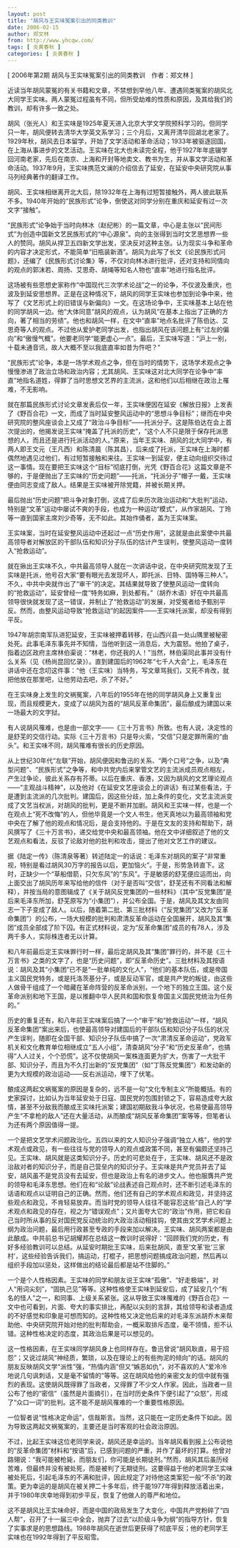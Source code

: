 ```yaml
---
layout: post
title: "胡风与王实味冤案引出的同类教训"
date: 2006-02-15
author: 郑文林
from: http://www.yhcqw.com/
tags: [ 炎黄春秋 ]
categories: [ 炎黄春秋 ]
---
```



[ 2006年第2期 胡风与王实味冤案引出的同类教训　作者：郑文林 ]


近读当年胡风蒙冤的有关书籍和文章，不禁想到早他八年、遭遇同类冤案的胡风北大同学王实味。两人蒙冤过程虽有不同，但所受劫难的性质和原因，及其给我们的教训，却有许多一致之处。


胡风（张光人）和王实味是1925年夏天进入北京大学文学院预科学习的。但同学只一年，胡风便转去清华大学英文系学习；三个月后，又离开清华回湖北老家了。1929年秋，胡风去日本留学，开始了文学活动和革命活动；1933年被驱逐回国，在上海从事进步的文艺活动。王实味在北大也未读完全程，他于1927年年底辍学回河南老家，先后在南京、上海和开封等地卖文、教书为生，并从事文学活动和革命活动。1937年9月，王实味携范文澜的介绍信去了延安，在延安中央研究院从事马列经典著作的翻译工作。


胡风、王实味相继离开北大后，除1932年在上海有过短暂接触外，两人彼此联系不多。1940年开始的“民族形式”论争，倒使这对同学分别在重庆和延安有过一次文字“接触”。


“民族形式”论争始于当时向林冰（赵纪彬）的一篇文章，中心是主张以“民间形式”为创造中国新文艺民族形式的“中心源泉”。向的主张得到当时文艺思想界一些人的赞同。胡风从捍卫五四新文学出发，坚决反对这种主张。认为现实斗争和革命的内容才决定形式，不能简单“旧瓶装新酒”。胡风为此写了长文《论民族形式问题》，还编了《民族形式讨论集》等，不仅对向林冰进行批评，还对支持和同情向的观点的郭沫若、周扬、艾思奇、胡绳等知名人物也“直率”地进行指名批评。


这场被有些思想史家称作“中国现代三次学术论战”之一的论争，不仅波及重庆，也波及到延安思想界。正是在这种情况下，胡风的同学王实味也参加到论争中来，他写了《文艺形式上的旧错误与新偏向》一文。在这场论争中，王实味基本上站在他的同学胡风一边。他“大体同意”胡风的观点，认为胡风“在基本上指出了正确的方向，著了相当的劳绩”。他也和胡风一样，在文中“直率”地点名批评了陈伯达、艾思奇等人的观点。不过他从爱护老同学出发，也指出胡风在该问题上有“过左的偏向”和“傲慢气概”。他要老同学“能更虚心一点”。最后，王实味写道：“沪上一别，十载未通音讯，故人大概不至以我底直率如昔为忤吧？”


“民族形式”论争，本是一场学术观点之争，但在当时的情势下，这场学术观点之争慢慢渗进了政治立场和政治内容；尤其胡风、王实味这对北大同学在论争中“率直”地指名道姓，得罪了当时思想文艺界的主流派，这和他们以后相继在政治上罹难，不无影响。


就在那篇民族形式讨论文章发表后仅一年，王实味便因在延安《解放日报》上发表了《野百合花》一文，而成了当时延安整风运动中的“思想斗争目标”；继而在中央研究院的整风座谈会上又成了“政治斗争目标”——托派分子。这是陈伯达在会上首次提出的，他揭发说王实味“掩盖了托派的历史”，“这个人不只是限于保存托派思想的人，而且还是进行托派活动的人。”原来，当年王实味、胡风的北大同学中，有两人即王文元（王凡西）和陈清晨（陈其昌），后来成了托派，王实味在上海时都偶然地遇见过他们，有过短暂接触和来往。王实味一到延安，便主动向组织交待过这一事情。现在要把王实味这个“目标”彻底打倒，光凭《野百合花》这篇文章是不够的，于是便抛出了王实味的“历史问题”——托派，“托派分子”帽子一戴，王实味便由同志变成了敌人。结果是王实味被开除党籍，并被长期关押。


最后抛出“历史问题”把斗争对象打倒，这成了后来历次政治运动和“大批判”运动，特别是“文革”运动中屡试不爽的手段，也成为一种运动“模式”，从作家胡风、丁玲等一直到国家主席刘少奇等，无不如此。其始作俑者，盖为王实味案。


王实味案，当时在延安整风运动中还起过一点“历史作用”，这就是由此案使中共最高领导者对解放区的干部队伍和知识分子队伍的估计产生误判，使整风运动一度转入“抢救运动”。


就在揪出王实味不久，中共最高领导人就在一次讲话中说，在中央研究院发现了王实味是托派，他号召大家“要有眼光去发现坏人，即托派、日特、国特等三种人”。不久，中共中央就作出了“审干”的决定。其结果就导致了使整风运动一度转向的“抢救运动”，延安曾经一度“特务如麻，到处都有。”（胡乔木语）好在中共最高领导很快就发现了这一错误，并制止了“抢救运动”的发展，对受冤者给予甄别平反。然而，由整风运动导致“抢救运动”的起因案件——王实味托派案，却没有得到平反。


1947年胡宗南军队进犯延安，王实味被押着转移，在山西兴县一处山隅里被秘密处死。此事毛泽东事先并不知情，当他听到这一消息后，大为震怒。他拍了桌子，指着边区政府主席林伯渠说：“林老，你还我的人！”当然，林伯渠同此事并没有什么关系（见《杨尚昆回忆录》）。直到建国后的1962年“七千人大会”上，毛泽东在讲话中还在念叨这件事：“他（王实味）当特务，写文章骂我们，又死不肯改，就把他放在那里吧，让他劳动去吧，杀了不好。”


在王实味身上发生的文祸冤案，八年后的1955年在他的同学胡风身上又重复出现，而且规模更大，变成了以胡风为首的“胡风反革命集团”，最后酿成为建国以来一场最大的文字狱。


有人说胡风罹难，也是由一部文字——《三十万言书》所致。也有人说，决定性的是舒芜的交信行动。实际《三十万言书》只是导火索，“交信”只是定罪所需的“由头”。和王实味不同，胡风罹难有很长的历史原因。


从上世纪30年代“左联”开始，胡风便因和鲁迅的关系、“两个口号”之争，以及“典型问题”、“民族形式”之争等，和中共党内后来掌管文艺的主流派成员观点相左，产生过争论，彼此关系存有芥蒂。以后在重庆、香港，又因为胡风的文艺理论观点——“主观战斗精神”，以及他对《在延安文艺座谈会上的讲话》有过某些看法，于是遭到主流派的几次批判。建国后，因这些分歧，加上条件的变化，文艺主流派变成了文艺当权派，对胡风的批判，更是不断并加剧。胡风和王实味一样，也是一个在观点上“死不改悔”的人，但他毕竟是一个文人书生，他天真地以为最高领袖和党中央在了解了他的观点和情况后，是会支持他的。于是在文友的支持和帮助下，胡风撰写了《三十万言书》，递交给党中央和最高领袖。他在文中详细叙述了他的文艺观点和看法，反驳了论敌对他的批判和攻击，提出了他对文艺工作的建议。


据《陆定一传》（陈清泉等著）转述陆定一的话说：毛泽东对胡风的案子“非常重视，特别是看过胡风30万字的报告以后，更加恼火”。于是，形势急转直下。这时，正缺少一个“草船借箭，只欠东风”的“东风”。于是敏感的舒芜便应运而出，向上面交出了胡风历年来写给他的信件（对于是否叫“交信”，舒芜还有不同看法和解释），并按当局的意图辑成了《关于胡风反党集团的一些材料》（其中“反党集团”是后来毛泽东所加，舒芜原写为“小集团”），并公布全国。于是，胡风及其文友由同志一下子变成了敌人。以后，随着第二批、第三批材料（“反党集团”又改为“反革命集团”）的公布，一场大规模的批判和肃清反革命运动在全国展开，胡风及其“集团”成员全部成了阶下囚。有正式材料说，定为“反革命集团”成员的有78人，涉及两千多人，实际株连者无以计算。


和八年前最后定王实味罪行时一样，最后定胡风及其“集团”罪行的，并不是《三十万言书》之类的文字了，也是“历史问题”，即“反革命历史”。三批材料及其按语说：胡风及其“小集团”已不是“一批单纯的文化人”，“他们的基本队伍，或是帝国主义国民党特务，或是托洛茨基分子，或是反动军官，或是共产党的叛徒，由这些人做骨干组成了一个暗藏在革命阵营的反革命派别，一个地下的独立王国。这个反革命派别和地下王国，是以推翻中华人民共和国和恢复帝国主义国民党统治为任务的。”


历史的重复还有，和八年前王实味案后搞了一个“审干”和“抢救运动”一样，“胡风反革命集团”案出来后，也使最高领导对建国后的干部队伍和知识分子队伍的状况产生误判，随即在全国干部、知识分子队伍中搞了一次“肃清反革命运动”，党政军机关和文化教育单位相继成立“五人小组”，清查胡风“分子”和“历史反革命”，也搞得“人人过关，个个恐慌”。这不仅使胡风一案株连面更为扩大，伤害了一大批干部、知识分子，而且为不久打出新的“反党集团”（如“丁陈反党集团”）和发动新的更为大规模的政治运动——反右派运动，埋下了伏笔。


酿成这两起文祸冤案的原因是复杂的，远不是一句“文化专制主义”所能概括。有的史家探讨，比如认为当年延安处于日寇、国民党的包围封锁之下，容易造成夸大敌情，甚至不分敌我而酿成王实味托派案；建国初期敌我斗争状况，也易使最高领导产生“不拿枪的敌人”还在大量活动，从而酿成“胡风反革命集团”案等等，但笔者认为还有两个原因值得一提。


一个是把文艺学术问题政治化。五四以来的文人知识分子强调“独立人格”，他的学术观点或政见，有一些往往与党的领导人的观点或政策不同，甚至有偏颇还坚持己见。王实味、胡风就是这类知识分子。历史的可悲处在于，王实味、胡风还不是政治敌对者的知识分子，而是自己营垒内的知识分子。王实味是共产党员并去了延安，胡风虽不是党员没有去延安，但也是政治上有名的进步文人。他也服膺共产党的领导和毛泽东思想。他们在和“论敌”论战表述自己观点时，还不断引述毛泽东的话语和观点以证明自己的正确。然而，他们还有自己的学术观点和政见，并坚持这些观点和政见，不肯轻易放弃。而当时党的领导人往往不能容忍这些“自己人的”学术观点和政见的存在，视之为“错误观点”；又片面夸大它的“政治”作用，把它和自己当时所从事的反对国民党反动统治的大政治活动相挂钩，使其由文艺学术问题上纲为政治问题，最后用行政甚至专政的手段来加以解决。王实味、胡风两案都是由此酿成。中共前总书记胡耀邦在总结这一教训时说得好：“回顾我们党的历史，有好多经验教训可以总结。从延安时期批王实味，后来批胡风，直至‘文革’批‘三家村’，这些经验告诉我们，搞运动，打棍子，把思想问题搞成政治问题，然后再以组织手段加以惩处，这样做出的结论最后都是站不住脚的。”


一个是个人性格因素。王实味的同学和朋友说王实味“孤傲”、“好走极端”，对人“用词尖刻”，“固执己见”等等。这种性格使王实味到延安后，成了延安几个“有名的怪人”之一，和同事、上级关系紧张。这从导致王实味罹难的《野百合花》一文中也可看到，片面、夸大的事实排比，再配以尖刻的言辞，其给领导和读者造成的不好感觉和印象是可想而知的。这种性格又决定他后来的对毛泽东派胡乔木来帮助他、中央研究院开始对他的批判帮助会，一概采取排斥态度，毫不领情，拒不认错。这种性格决定的态度，其政治后果是可以想见的。


这一性格因素，在王实味同学胡风身上也同样存在。鲁迅曾说“胡风耿直，易于招怨”；又说过胡风“神经质，繁琐，以及在理论上的有些拘泥的倾向”的话。胡风的朋友反映胡风文学“派性”强，“热情内涵”但又“嫉恶如仇”，对不喜欢的人“爱冷冷地说几句讽刺话，又是毫不留情的”等等。这在胡风给他的亲密文友的信中就有强烈的表现。这使胡风既得罪了当政者，又得罪了不少文人作家。因此，当政者一旦公布了他的“密信”（虽然是片面摘引），在当时历史条件下便引起了“众怒”，形成了“众口一词”的批判。这不能不是胡风罹难的一个重要性格原因。

一位智者说“性格决定命运”，信哉斯言。当然，这只能在一定历史条件下如此。因为导致这两起文祸冤案的，主要还是当时客观的社会政治原因。


不过，比起王实味这位老同学来说，胡风还是幸运的。当年胡风看到报上公布说他的“反革命集团”材料和“按语”后，已感到问题的严重，并作了最坏的打算。他曾对路翎说：“我可能被枪毙，而朋友们，你可能是长期徒刑。”然而，胡风其后虽历经苦难，但最终并没有被处死，而是被判了无期徒刑。这要得益于他的老同学王实味被处死后，引起毛泽东的不满和批评，因此规定了对待他这类案犯一般“不杀”的政策。更为幸运的是胡风在被关押二十多年后，终于能1977年得到释放活着出来，并于1980年庆幸地得到初步平反，恢复了他做人的尊严和地位。


这不是胡风比王实味命好，而是中国的政局发生了大变化，中国共产党粉碎了“四人帮”，召开了十一届三中全会，抛弃了过去“以阶级斗争为纲”的指导方针，恢复了实事求是的思想路线。1988年胡风在逝世后更获得了彻底平反；他的老同学王实味也在1992年得到了平反昭雪。


